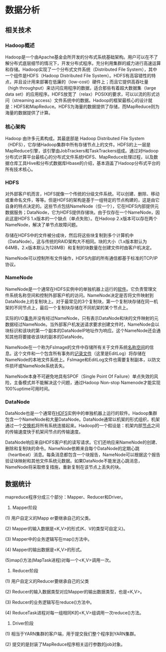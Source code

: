 # 数据分析

## 相关技术

### Hadoop概述

Hadoop是一个由Apache基金会所开发的分布式系统基础架构。用户可以在不了解分布式底层细节的情况下，开发分布式程序。充分利用集群的威力进行高速运算和存储。Hadoop实现了一个分布式文件系统（Distributed
File System），其中一个组件是HDFS（Hadoop Distributed File
System）。HDFS有高容错性的特点，并且设计用来部署在低廉的（low-cost）硬件上；而且它提供高吞吐量（high
throughput）来访问应用程序的数据，适合那些有着超大数据集（large data
set）的应用程序。HDFS放宽了（relax）POSIX的要求，可以以流的形式访问（streaming
access）文件系统中的数据。Hadoop的框架最核心的设计就是：HDFS和MapReduce。HDFS为海量的数据提供了存储，而MapReduce则为海量的数据提供了计算。

### 核心架构

Hadoop 由许多元素构成。其最底部是 Hadoop Distributed File
System（HDFS），它存储Hadoop集群中所有存储节点上的文件。HDFS的上一层是MapReduce引擎，该引擎由JobTrackers和TaskTrackers组成。通过对Hadoop分布式计算平台最核心的分布式文件系统HDFS、MapReduce处理过程，以及数据仓库工具Hive和分布式数据库Hbase的介绍，基本涵盖了Hadoop分布式平台的所有技术核心。

### HDFS

对外部客户机而言，HDFS就像一个传统的分级文件系统。可以创建、删除、移动或重命名文件，等等。但是HDFS的架构是基于一组特定的节点构建的，这是由它自身的特点决定的。这些节点包括NameNode（仅一个），它在HDFS内部提供元数据服务；DataNode，它为HDFS提供存储块。由于仅存在一个NameNode，因此这是HDFS
1.x版本的一个缺点（单点失败）。在Hadoop
2.x版本可以存在两个NameNode，解决了单节点故障问题。

存储在HDFS中的文件被分成块，然后将这些块复制到多个计算机中（DataNode）。这与传统的RAID架构大不相同。块的大小（1.x版本默认为64MB，2.x版本默认为128MB）和复制的块数量在创建文件时由客户机决定。

NameNode可以控制所有文件操作，HDFS内部的所有通信都基于标准的TCP/IP协议。

### NameNode

NameNode是一个通常在HDFS实例中的单独机器上运行的[软件](https://baike.baidu.com/item/%E8%BD%AF%E4%BB%B6)。它负责管理文件系统名称空间和控制外部客户机的访问。NameNode决定是否将文件映射到DataNode上的复制块上。对于最常见的3个复制块，第一个复制块存储在同一机架的不同节点上，最后一个复制块存储在不同机架的某个节点上。

实际的I/O[事务](https://baike.baidu.com/item/%E4%BA%8B%E5%8A%A1)并没有经过NameNode，只有表示DataNode和块的文件映射的元数据经过NameNode。当外部客户机发送请求要求创建文件时，NameNode会以块标识和该块的第一个副本的DataNodeIP地址作为响应。这个NameNode还会通知其他将要接收该块的副本的DataNode。

NameNode在一个称为FsImage的文件中存储所有关于文件系统[名称空间](https://baike.baidu.com/item/%E5%90%8D%E7%A7%B0%E7%A9%BA%E9%97%B4)的信息。这个文件和一个包含所有事务的[记录文件](https://baike.baidu.com/item/%E8%AE%B0%E5%BD%95%E6%96%87%E4%BB%B6)（这里是EditLog）将存储在NameNode的本地文件系统上。FsImage和EditLog文件也需要复制副本，以防文件损坏或NameNode系统丢失。

NameNode本身不可避免地具有SPOF（Single Point Of
Failure）单点失效的风险，主备模式并不能解决这个问题，通过Hadoop Non-stop
Namenode才能实现100%uptime可用时间。

### DataNode

DataNode也是一个通常在[HDFS](https://baike.baidu.com/item/HDFS)实例中的单独机器上运行的软件。Hadoop集群包含一个NameNode和大量DataNode。DataNode通常以机架的形式组织，机架通过一个[交换机](https://baike.baidu.com/item/%E4%BA%A4%E6%8D%A2%E6%9C%BA)将所有系统连接起来。Hadoop的一个假设是：机架内部[节点](https://baike.baidu.com/item/%E8%8A%82%E7%82%B9)之间的传输速度快于机架间节点的传输速度。

DataNode响应来自HDFS客户机的读写请求。它们还响应来NameNode的创建、删除和复制块的命令。NameNode依赖来自每个DataNode的定期心跳（heartbeat）消息。每条消息都包含一个块报告，NameNode可以根据这个报告验证块映射和其他文件系统元数据。如果DataNode不能发送心跳消息，NameNode将采取修复措施，重新复制在该节点上丢失的块。

## 数据统计

mapreduce程序分成三个部分：Mapper、Reducer和Driver。

1.  Mapper阶段

(1) 用户自定义的Mapp er要继承自己的父类。

(2) Mapper的输入数据是\<K,V\>的形式(K、V的类型可自定义)。

(3) Mapper中的业务逻辑写在map()方法中。

(4) Mapper的输出数据是\<K,V\>的形式。

(5)map()方法(MapTask进程)对每一个\<K,V\>调用一次。

1.  Reducer阶段

(1) 用户自定义的Reducer要继承自己的父类

(2) Reducer的输入数据类型对应Mapper的输出数据类型，也是\<K,V\>。

(3) Reducer的业务逻辑写在reduce()方法中。

(4) ReduceTask进程对每一组相同K的\<K,V\>组调用一次reduce()方法。

1.  Driver阶段

(1) 相当于YARN集群的客户端，用于提交我们整个程序到YARN集群。

(2) 提交的是封装了MapReduce程序相关运行参数的job对象。

### 